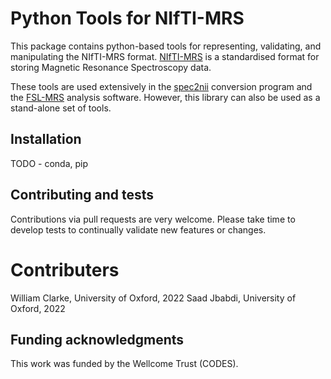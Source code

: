 # Python Tools for NIfTI-MRS

This package contains python-based tools for representing, validating, and manipulating the NIfTI-MRS format. [NIfTI-MRS]() is a standardised format for storing Magnetic Resonance Spectroscopy data. 

These tools are used extensively in the [spec2nii]() conversion program and the [FSL-MRS](fsl-mrs.com) analysis software. However, this library can also be used as a stand-alone set of tools.

## Installation
TODO - conda, pip

## Contributing and tests
Contributions via pull requests are very welcome. Please take time to develop tests to continually validate new features or changes.


# Contributers
William Clarke, University of Oxford, 2022
Saad Jbabdi, University of Oxford, 2022

## Funding acknowledgments
This work was funded by the Wellcome Trust (CODES).